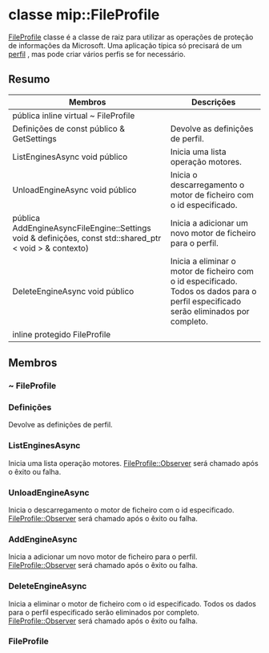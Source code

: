 # <a name="class-mipfileprofile"></a>classe mip::FileProfile 
[FileProfile](#classmip_1_1_file_profile) classe é a classe de raiz para utilizar as operações de proteção de informações da Microsoft.
Uma aplicação típica só precisará de um [perfil](#classmip_1_1_profile) , mas pode criar vários perfis se for necessário.
## <a name="summary"></a>Resumo
 Membros                        | Descrições                                
--------------------------------|---------------------------------------------
pública inline virtual ~ FileProfile | 
Definições de const público & GetSettings | Devolve as definições de perfil.
ListEnginesAsync void público | Inicia uma lista operação motores.
UnloadEngineAsync void público | Inicia o descarregamento o motor de ficheiro com o id especificado.
pública AddEngineAsyncFileEngine::Settings void & definições, const std::shared_ptr < void > & contexto) | Inicia a adicionar um novo motor de ficheiro para o perfil.
DeleteEngineAsync void público | Inicia a eliminar o motor de ficheiro com o id especificado. Todos os dados para o perfil especificado serão eliminados por completo.
inline protegido FileProfile | 
## <a name="members"></a>Membros
### <a name="fileprofile"></a>~ FileProfile
### <a name="settings"></a>Definições
Devolve as definições de perfil.
### <a name="listenginesasync"></a>ListEnginesAsync
Inicia uma lista operação motores.
[FileProfile::Observer](#classmip_1_1_file_profile_1_1_observer) será chamado após o êxito ou falha.
### <a name="unloadengineasync"></a>UnloadEngineAsync
Inicia o descarregamento o motor de ficheiro com o id especificado. [FileProfile::Observer](#classmip_1_1_file_profile_1_1_observer) será chamado após o êxito ou falha.
### <a name="addengineasync"></a>AddEngineAsync
Inicia a adicionar um novo motor de ficheiro para o perfil.
[FileProfile::Observer](#classmip_1_1_file_profile_1_1_observer) será chamado após o êxito ou falha.
### <a name="deleteengineasync"></a>DeleteEngineAsync
Inicia a eliminar o motor de ficheiro com o id especificado. Todos os dados para o perfil especificado serão eliminados por completo.
[FileProfile::Observer](#classmip_1_1_file_profile_1_1_observer) será chamado após o êxito ou falha.
### <a name="fileprofile"></a>FileProfile